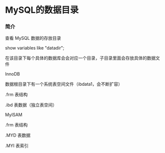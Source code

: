 # MySQL的数据目录 
### 简介

查看 MySQL 数据的存放目录

show variables like "datadir";

在该目录下每个具体的数据库会会对应一个目录，子目录里面会存放具体的数据文件

InnoDB

数据根目录下有一个系统表空间文件（ibdata1，会不断扩容）

.frm 表结构

.ibd 表数据（独立表空间）

MyISAM

.frm 表结构

.MYD 表数据

.MYI 表索引

